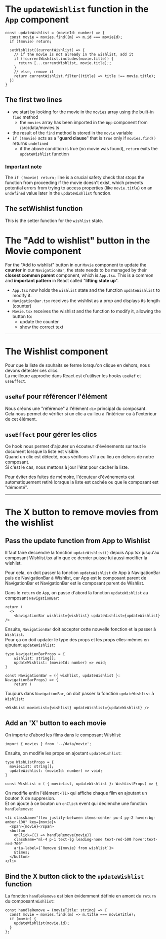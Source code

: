 # The `updateWishlist` function in the `App` component

```tsx
const updateWishlist = (movieId: number) => {
  const movie = movies.find((m) => m.id === movieId);
  if (!movie) return; 

  setWishlist((currentWishlist) => {
    // if the movie is not already in the wishlist, add it
    if (!currentWishlist.includes(movie.title)) {
      return [...currentWishlist, movie.title];;
    } 
    // else, remove it
    return currentWishlist.filter((title) => title !== movie.title);
  })
}
```

## The first two lines

- we start by looking for the movie in the `movies` array using the built-in `find` method
  - the `movies` array has been imported in the `App` component from /src/data/movies.ts
- the result of the `find` method is stored in the `movie` variable
- `if (!movie)` acts as a "**guard clause**" that is `true` only if `movies.find()` returns `undefined`
  - if the above condition is true (no movie was found), `return` exits the `updateWishlist` function

### Important note

The `if (!movie) return;` line is a crucial safety check that stops the function from proceeding if the movie doesn't exist, which prevents potential errors from trying to access properties (like `movie.title`) on an `undefined` value later in the `updateWishlist` function.

## The setWishlist function

This is the setter function for the `wishlist` state.  


# The "Add to wishlist" button in the Movie component

For the "Add to wishlist" button in our `Movie` component to update the **counter** in our `NavigationBar`, 
the state needs to be managed by their **closest common parent** component, which is `App.tsx`. 
This is a common and **important pattern** in React called "**lifting state up**".  

- `App.tsx` now holds the `wishlist` state and the function `updateWishlist` to modify it.  
- `NavigationBar.tsx` receives the wishlist as a prop and displays its length (counter)
- `Movie.tsx` receives the wishlist and the function to modify it, allowing the button to:
  - update the counter 
  - show the correct text

---

# The Wishlist component

Pour que la liste de souhaits se ferme lorsqu'on clique en dehors, nous devons détecter ces clics.  
La meilleure approche dans React est d'utiliser les hooks `useRef` et `useEffect`.

## `useRef` pour référencer l'élément 

Nous créons une "référence" à l'élément `div` principal du composant.   
Cela nous permet de vérifier si un clic a eu lieu à l'intérieur ou à l'extérieur de cet élément.

## `useEffect` pour gérer les clics 

Ce hook nous permet d'ajouter un écouteur d'événements sur tout le document lorsque la liste est visible.  
Quand un clic est détecté, nous vérifions s'il a eu lieu en dehors de notre composant.  
Si c'est le cas, nous mettons à jour l'état pour cacher la liste.  

Pour éviter des fuites de mémoire, l'écouteur d'événements est automatiquement retiré lorsque la liste est 
cachée ou que le composant est "démonté".

---

# The X button to remove movies from the wishlist

## Pass the update function from App to Wishlist

Il faut faire descendre la fonction `updateWishlist()` depuis App.tsx jusqu'au composant Wishlist.tsx
afin que ce dernier puisse lui aussi modifier la wishlist.  

Pour cela, on doit passer la fonction `updateWishlist` de App à NavigationBar puis de NavigationBar à Wishlist, 
car App est le composant parent de NavigationBar et NavigationBar est le composant parent de Wishlist.  

Dans le `return` de `App`, on passe d'abord la fonction `updateWishlist` au composant `NavigationBar`:
```tsx
return (
  <>
    <NavigationBar wishlist={wishlist} updateWishlist={updateWishlist} />
```

Ensuite, `NavigationBar` doit accepter cette nouvelle fonction et la passer à `Wishlist`.  
Pour ça on doit updater le type des props et les props elles-mêmes en ajoutant `updateWishlist`:
```tsx
type NavigationBarProps = {
    wishlist: string[];
    updateWishlist: (movieId: number) => void;
}

const NavigationBar = ({ wishlist, updateWishlist }: NavigationBarProps) => {
    return (
```

Toujours dans `NavigationBar`, on doit passer la fonction `updateWishlist` à `Wishlist`:
```tsx
<WishList movieList={wishlist} updateWishlist={updateWishlist} />
```

## Add an 'X' button to each movie 

On importe d'abord les films dans le composant Wishlist:
```tsx
import { movies } from '../data/movie';
```

Ensuite, on modifie les props en ajoutant `updateWishlist`:
```tsx
type WishListProps = {
  movieList: string[];
  updateWishlist: (movieId: number) => void;
}

const WishList = ( { movieList, updateWishlist }: WishListProps) => {
```

On modifie enfin l'élément `<li>` qui affiche chaque film en ajoutant un bouton X de suppresion.  
Et on ajoute à ce bouton un `onClick` event qui déclenche une fonction `handleRemove`:
```tsx
<li className="flex justify-between items-center px-4 py-2 hover:bg-amber-100" key={movie}>
  <span>{movie}</span>
  <button
    onClick={() => handleRemove(movie)}
    className="ml-4 p-1 text-lg leading-none text-red-500 hover:text-red-700"
    aria-label={`Remove ${movie} from wishlist`}>
    &times;
  </button>
</li>
```

## Bind the X button click to the `updateWishlist` function

La fonction `handleRemove` est bien évidemment définie en amont du `return` du composant `Wishlist`:
```tsx
const handleRemove = (movieTitle: string) => {
  const movie = movies.find((m) => m.title === movieTitle);
  if (movie) {
    updateWishlist(movie.id);
  }
};
```